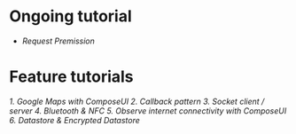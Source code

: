# Ongoing tutorial

 - *Request Premission*

# Feature tutorials

 *1. Google Maps with ComposeUI
 2. Callback pattern
 3. Socket client / server
 4. Bluetooth & NFC
 5. Observe internet connectivity with ComposeUI
 6. Datastore & Encrypted Datastore*
